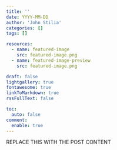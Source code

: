 ```yaml
---
title: ''
date: YYYY-MM-DD
author: 'John Stilia'
categories: []
tags: []

resources:
  - name: featured-image
    src: featured-image.png
  - name: featured-image-preview
    src: featured-image.png

draft: false
lightgallery: true
fontawesome: true
linkToMarkdown: true
rssFullText: false

toc:
  auto: false
comment:
  enable: true
---
```


<style>
img {
    box-shadow: inset 10px 10px 60px #fff;
    -moz-border-radius:25px;
    border-radius:10px;
}
</style>

REPLACE THIS WITH THE POST CONTENT

<!--more-->

